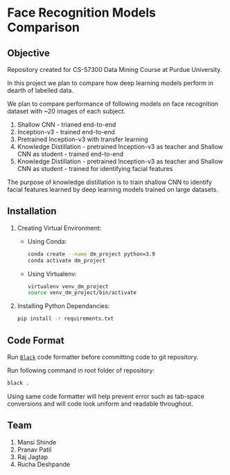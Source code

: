 # Face Recognition Models Comparison

## Objective

Repository created for CS-57300 Data Mining Course at Purdue University.

In this project we plan to compare how deep learning models perform in dearth of labelled data.

We plan to compare performance of following models on face recognition dataset with ~20 images of each subject.

1. Shallow CNN - trianed end-to-end
2. Inception-v3 - trained end-to-end
3. Pretrained Inception-v3 with transfer learning
4. Knowledge Distillation - pretrained Inception-v3 as teacher and Shallow CNN as student - trained end-to-end
5. Knowledge Distillation - pretrained Inception-v3 as teacher and Shallow CNN as student - trained for identifying facial features

The purpose of knowledge distillation is to train shallow CNN to identify facial features learned by deep learning models trained on large datasets.

## Installation

1. Creating Virtual Environment:
    - Using Conda:
        
        ```bash
        conda create --name dm_project python=3.9
        conda activate dm_project
        ```
        
    - Using Virtualenv:
        
        ```bash
        virtualenv venv_dm_project
        source venv_dm_project/bin/activate
        ```
        
2. Installing Python Dependancies:
    
    ```bash
    pip install -r requirements.txt
    ```

## Code Format

Run [`Black`](https://black.readthedocs.io/en/stable/) code formatter before committing code to git repository.

Run following command in root folder of repository:

```sh
black .
```

Using same code formatter will help prevent error such as tab-space conversions and will code look uniform and readable throughout.

## Team

1. Mansi Shinde
2. Pranav Patil
3. Raj Jagtap
4. Rucha Deshpande
